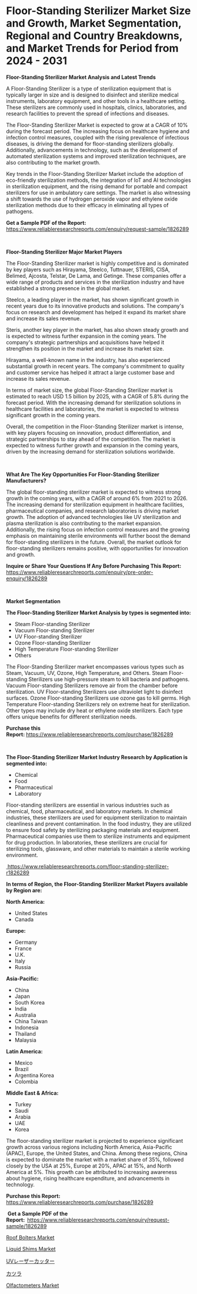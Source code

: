 <p><h1>Floor-Standing Sterilizer Market Size and Growth, Market Segmentation, Regional and Country Breakdowns, and Market Trends for Period from 2024 -  2031</h1></p><p><strong>Floor-Standing Sterilizer Market Analysis and Latest Trends</strong></p>
<p><p>A Floor-Standing Sterilizer is a type of sterilization equipment that is typically larger in size and is designed to disinfect and sterilize medical instruments, laboratory equipment, and other tools in a healthcare setting. These sterilizers are commonly used in hospitals, clinics, laboratories, and research facilities to prevent the spread of infections and diseases.</p><p>The Floor-Standing Sterilizer Market is expected to grow at a CAGR of 10% during the forecast period. The increasing focus on healthcare hygiene and infection control measures, coupled with the rising prevalence of infectious diseases, is driving the demand for floor-standing sterilizers globally. Additionally, advancements in technology, such as the development of automated sterilization systems and improved sterilization techniques, are also contributing to the market growth.</p><p>Key trends in the Floor-Standing Sterilizer Market include the adoption of eco-friendly sterilization methods, the integration of IoT and AI technologies in sterilization equipment, and the rising demand for portable and compact sterilizers for use in ambulatory care settings. The market is also witnessing a shift towards the use of hydrogen peroxide vapor and ethylene oxide sterilization methods due to their efficacy in eliminating all types of pathogens.</p></p>
<p><strong>Get a Sample PDF of the Report:&nbsp;</strong> <a href="https://www.reliableresearchreports.com/enquiry/request-sample/1826289">https://www.reliableresearchreports.com/enquiry/request-sample/1826289</a></p>
<p>&nbsp;</p>
<p><strong>Floor-Standing Sterilizer Major Market Players</strong></p>
<p><p>The Floor-Standing Sterilizer market is highly competitive and is dominated by key players such as Hirayama, Steelco, Tuttnauer, STERIS, CISA, Belimed, Ajcosta, Telstar, De Lama, and Getinge. These companies offer a wide range of products and services in the sterilization industry and have established a strong presence in the global market.</p><p>Steelco, a leading player in the market, has shown significant growth in recent years due to its innovative products and solutions. The company's focus on research and development has helped it expand its market share and increase its sales revenue.</p><p>Steris, another key player in the market, has also shown steady growth and is expected to witness further expansion in the coming years. The company's strategic partnerships and acquisitions have helped it strengthen its position in the market and increase its market size.</p><p>Hirayama, a well-known name in the industry, has also experienced substantial growth in recent years. The company's commitment to quality and customer service has helped it attract a large customer base and increase its sales revenue.</p><p>In terms of market size, the global Floor-Standing Sterilizer market is estimated to reach USD 1.5 billion by 2025, with a CAGR of 5.8% during the forecast period. With the increasing demand for sterilization solutions in healthcare facilities and laboratories, the market is expected to witness significant growth in the coming years.</p><p>Overall, the competition in the Floor-Standing Sterilizer market is intense, with key players focusing on innovation, product differentiation, and strategic partnerships to stay ahead of the competition. The market is expected to witness further growth and expansion in the coming years, driven by the increasing demand for sterilization solutions worldwide.</p></p>
<p>&nbsp;</p>
<p><strong>What Are The Key Opportunities For Floor-Standing Sterilizer Manufacturers?</strong></p>
<p><p>The global floor-standing sterilizer market is expected to witness strong growth in the coming years, with a CAGR of around 6% from 2021 to 2026. The increasing demand for sterilization equipment in healthcare facilities, pharmaceutical companies, and research laboratories is driving market growth. The adoption of advanced technologies like UV sterilization and plasma sterilization is also contributing to the market expansion. Additionally, the rising focus on infection control measures and the growing emphasis on maintaining sterile environments will further boost the demand for floor-standing sterilizers in the future. Overall, the market outlook for floor-standing sterilizers remains positive, with opportunities for innovation and growth.</p></p>
<p><strong>Inquire or Share Your Questions If Any Before Purchasing This Report:</strong> <a href="https://www.reliableresearchreports.com/enquiry/pre-order-enquiry/1826289">https://www.reliableresearchreports.com/enquiry/pre-order-enquiry/1826289</a></p>
<p>&nbsp;</p>
<p><strong>Market Segmentation</strong></p>
<p><strong>The Floor-Standing Sterilizer Market Analysis by types is segmented into:</strong></p>
<p><ul><li>Steam Floor-standing Sterilizer</li><li>Vacuum Floor-standing Sterilizer</li><li>UV Floor-standing Sterilizer</li><li>Ozone Floor-standing Sterilizer</li><li>High Temperature Floor-standing Sterilizer</li><li>Others</li></ul></p>
<p><p>The Floor-Standing Sterilizer market encompasses various types such as Steam, Vacuum, UV, Ozone, High Temperature, and Others. Steam Floor-standing Sterilizers use high-pressure steam to kill bacteria and pathogens. Vacuum Floor-standing Sterilizers remove air from the chamber before sterilization. UV Floor-standing Sterilizers use ultraviolet light to disinfect surfaces. Ozone Floor-standing Sterilizers use ozone gas to kill germs. High Temperature Floor-standing Sterilizers rely on extreme heat for sterilization. Other types may include dry heat or ethylene oxide sterilizers. Each type offers unique benefits for different sterilization needs.</p></p>
<p><strong>Purchase this Report:&nbsp;</strong><a href="https://www.reliableresearchreports.com/purchase/1826289">https://www.reliableresearchreports.com/purchase/1826289</a></p>
<p>&nbsp;</p>
<p><strong>The Floor-Standing Sterilizer Market Industry Research by Application is segmented into:</strong></p>
<p><ul><li>Chemical</li><li>Food</li><li>Pharmaceutical</li><li>Laboratory</li></ul></p>
<p><p>Floor-standing sterilizers are essential in various industries such as chemical, food, pharmaceutical, and laboratory markets. In chemical industries, these sterilizers are used for equipment sterilization to maintain cleanliness and prevent contamination. In the food industry, they are utilized to ensure food safety by sterilizing packaging materials and equipment. Pharmaceutical companies use them to sterilize instruments and equipment for drug production. In laboratories, these sterilizers are crucial for sterilizing tools, glassware, and other materials to maintain a sterile working environment.</p></p>
<p><a href="https://www.reliableresearchreports.com/floor-standing-sterilizer-r1826289">&nbsp;https://www.reliableresearchreports.com/floor-standing-sterilizer-r1826289</a></p>
<p><strong>In terms of Region, the Floor-Standing Sterilizer Market Players available by Region are:</strong></p>
<p>
    <p> <strong> North America: </strong>
        <ul>
            <li>United States</li>
            <li>Canada</li>
        </ul>
        </p> 
    <p> <strong> Europe: </strong>
        <ul>
            <li>Germany</li>
            <li>France</li>
            <li>U.K.</li>
            <li>Italy</li>
            <li>Russia</li>
        </ul>
        </p> 
    <p> <strong> Asia-Pacific: </strong>
        <ul>
            <li>China</li>
            <li>Japan</li>
            <li>South Korea</li>
            <li>India</li>
            <li>Australia</li>
            <li>China Taiwan</li>
            <li>Indonesia</li>
            <li>Thailand</li>
            <li>Malaysia</li>
        </ul>
        </p> 
    <p> <strong> Latin America: </strong>
        <ul>
            <li>Mexico</li>
            <li>Brazil</li>
            <li>Argentina Korea</li>
            <li>Colombia</li>
        </ul>
        </p> 
    <p> <strong> Middle East & Africa: </strong>
        <ul>
            <li>Turkey</li>
            <li>Saudi</li>
            <li>Arabia</li>
            <li>UAE</li>
            <li>Korea</li>
        </ul>
    </p>
    </p>
<p><p>The floor-standing sterilizer market is projected to experience significant growth across various regions including North America, Asia-Pacific (APAC), Europe, the United States, and China. Among these regions, China is expected to dominate the market with a market share of 35%, followed closely by the USA at 25%, Europe at 20%, APAC at 15%, and North America at 5%. This growth can be attributed to increasing awareness about hygiene, rising healthcare expenditure, and advancements in technology.</p></p>
<p><strong>Purchase this Report: </strong><a href="https://www.reliableresearchreports.com/purchase/1826289">https://www.reliableresearchreports.com/purchase/1826289</a></p>
<p>&nbsp;<strong>Get a Sample PDF of the Report:&nbsp;&nbsp;</strong><a href="https://www.reliableresearchreports.com/enquiry/request-sample/1826289">https://www.reliableresearchreports.com/enquiry/request-sample/1826289</a></p>
<p><strong></strong></p>
<p><p><a href="https://www.linkedin.com/pulse/roof-bolters-market-size-outlook-forecast-2024-2031-burst-market-0lh1e?trackingId=vcxTj3esAJnV3re10CIS0g%3D%3D">Roof Bolters Market</a></p><p><a href="https://issuu.com/reportprime-2/docs/liquid-shims-market-size-2030.pptx">Liquid Shims Market</a></p><p><a href="https://github.com/alyle7648/Market-Research-Report-List-1/blob/main/546912641783.md">UVレーザーカッター</a></p><p><a href="https://github.com/SantosDicki04/Market-Research-Report-List-1/blob/main/435291841782.md">カツラ</a></p><p><a href="https://www.linkedin.com/pulse/olfactometers-market-outlook-industry-overview-forecast-2024-afq4e?trackingId=Ej1frIpOxSzK7tI8fQCbhg%3D%3D">Olfactometers Market</a></p></p>